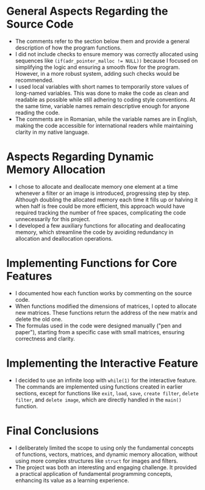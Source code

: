 # General Aspects Regarding the Source Code

- The comments refer to the section below them and provide a general description of how the program functions.
- I did not include checks to ensure memory was correctly allocated using sequences like `(if(adr_pointer_malloc != NULL))` because I focused on simplifying the logic and ensuring a smooth flow for the program. However, in a more robust system, adding such checks would be recommended.
- I used local variables with short names to temporarily store values of long-named variables. This was done to make the code as clean and readable as possible while still adhering to coding style conventions. At the same time, variable names remain descriptive enough for anyone reading the code.
- The comments are in Romanian, while the variable names are in English, making the code accessible for international readers while maintaining clarity in my native language.

# Aspects Regarding Dynamic Memory Allocation

- I chose to allocate and deallocate memory one element at a time whenever a filter or an image is introduced, progressing step by step. Although doubling the allocated memory each time it fills up or halving it when half is free could be more efficient, this approach would have required tracking the number of free spaces, complicating the code unnecessarily for this project.
- I developed a few auxiliary functions for allocating and deallocating memory, which streamline the code by avoiding redundancy in allocation and deallocation operations.

# Implementing Functions for Core Features

- I documented how each function works by commenting on the source code.
- When functions modified the dimensions of matrices, I opted to allocate new matrices. These functions return the address of the new matrix and delete the old one.
- The formulas used in the code were designed manually ("pen and paper"), starting from a specific case with small matrices, ensuring correctness and clarity.

# Implementing the Interactive Feature

- I decided to use an infinite loop with `while(1)` for the interactive feature. The commands are implemented using functions created in earlier sections, except for functions like `exit`, `load`, `save`, `create filter`, `delete filter`, and `delete image`, which are directly handled in the `main()` function.

# Final Conclusions

- I deliberately limited the scope to using only the fundamental concepts of functions, vectors, matrices, and dynamic memory allocation, without using more complex structures like `struct` for images and filters.
- The project was both an interesting and engaging challenge. It provided a practical application of fundamental programming concepts, enhancing its value as a learning experience.
